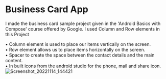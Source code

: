 # Business Card App
I made the business card sample project given in the 'Android Basics with Compose' course
offered by Google. I used Column and Row elements in this Project

• Column element is used to place our items vertically on the screen.\
• Row element allows us to place items horizontally on the screen.\
• Spacer to create the space between the contact details and the main content.\
• In built icons from the android studio for the phone, mail and share icon.\
![Screenshot_20221114_144421](https://user-images.githubusercontent.com/95529213/201621371-07c4dfac-9131-45c7-8f0f-67701a2cda74.png)
